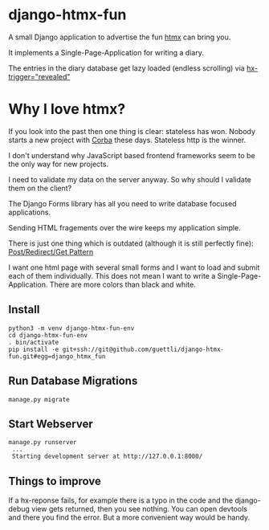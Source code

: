 # django-htmx-fun

A small Django application to advertise the fun [htmx](//htmx.org) can bring you.

It implements a Single-Page-Application for writing a diary.

The entries in the diary database get lazy loaded (endless scrolling) via [hx-trigger="revealed"](https://htmx.org/attributes/hx-trigger/)

# Why I love htmx?

If you look into the past then one thing is clear: stateless has won. Nobody starts a new project with [Corba](https://en.wikipedia.org/wiki/Common_Object_Request_Broker_Architecture)
these days. Stateless http is the winner.

I don't understand why JavaScript based frontend frameworks seem to be the only way for new projects.

I need to validate my data on the server anyway. So why should I validate them on the client?

The Django Forms library has all you need to write database focused applications.

Sending HTML fragements over the wire keeps my application simple.

There is just one thing which is outdated (although it is still perfectly fine): 
[Post/Redirect/Get Pattern](https://en.wikipedia.org/wiki/Post/Redirect/Get)

I want one html page with several small forms and I want to load and submit each of them 
individually. This does not mean I want to write a Single-Page-Application. There
are more colors than black and white. 


## Install

```
python3 -m venv django-htmx-fun-env
cd django-htmx-fun-env
. bin/activate
pip install -e git+ssh://git@github.com/guettli/django-htmx-fun.git#egg=django_htmx_fun
```

## Run Database Migrations

```
manage.py migrate
```

## Start Webserver
```
manage.py runserver
 ...
 Starting development server at http://127.0.0.1:8000/
```

## Things to improve

If a hx-reponse fails, for example there is a typo in the code and the django-debug view gets returned, then you see nothing.
You can open devtools and there you find the error. But a more convenient way would be handy.

